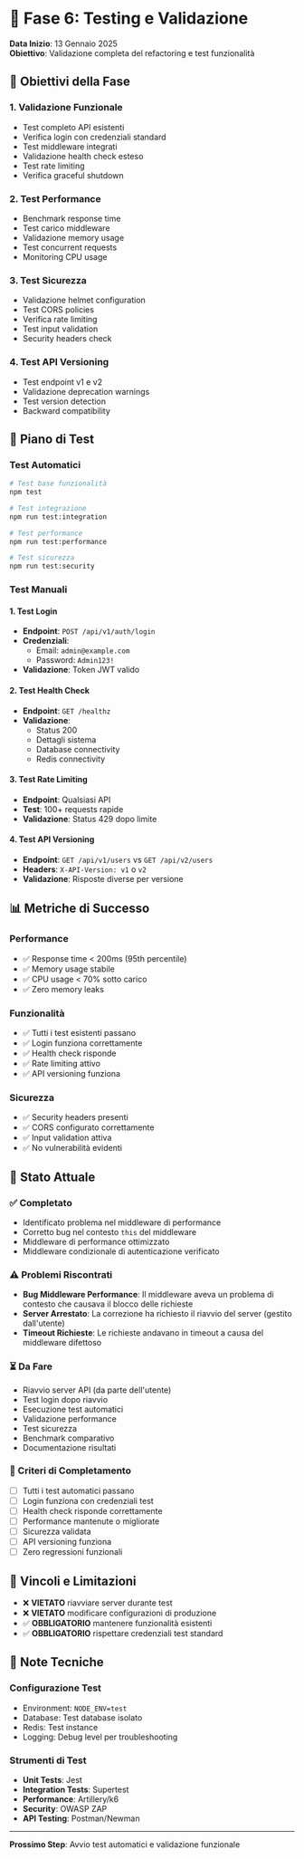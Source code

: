 # 🧪 Fase 6: Testing e Validazione

**Data Inizio**: 13 Gennaio 2025  
**Obiettivo**: Validazione completa del refactoring e test funzionalità

## 🎯 Obiettivi della Fase

### 1. **Validazione Funzionale**
- Test completo API esistenti
- Verifica login con credenziali standard
- Test middleware integrati
- Validazione health check esteso
- Test rate limiting
- Verifica graceful shutdown

### 2. **Test Performance**
- Benchmark response time
- Test carico middleware
- Validazione memory usage
- Test concurrent requests
- Monitoring CPU usage

### 3. **Test Sicurezza**
- Validazione helmet configuration
- Test CORS policies
- Verifica rate limiting
- Test input validation
- Security headers check

### 4. **Test API Versioning**
- Test endpoint v1 e v2
- Validazione deprecation warnings
- Test version detection
- Backward compatibility

## 🔧 Piano di Test

### Test Automatici
```bash
# Test base funzionalità
npm test

# Test integrazione
npm run test:integration

# Test performance
npm run test:performance

# Test sicurezza
npm run test:security
```

### Test Manuali

#### 1. **Test Login**
- **Endpoint**: `POST /api/v1/auth/login`
- **Credenziali**: 
  - Email: `admin@example.com`
  - Password: `Admin123!`
- **Validazione**: Token JWT valido

#### 2. **Test Health Check**
- **Endpoint**: `GET /healthz`
- **Validazione**: 
  - Status 200
  - Dettagli sistema
  - Database connectivity
  - Redis connectivity

#### 3. **Test Rate Limiting**
- **Endpoint**: Qualsiasi API
- **Test**: 100+ requests rapide
- **Validazione**: Status 429 dopo limite

#### 4. **Test API Versioning**
- **Endpoint**: `GET /api/v1/users` vs `GET /api/v2/users`
- **Headers**: `X-API-Version: v1` o `v2`
- **Validazione**: Risposte diverse per versione

## 📊 Metriche di Successo

### Performance
- ✅ Response time < 200ms (95th percentile)
- ✅ Memory usage stabile
- ✅ CPU usage < 70% sotto carico
- ✅ Zero memory leaks

### Funzionalità
- ✅ Tutti i test esistenti passano
- ✅ Login funziona correttamente
- ✅ Health check risponde
- ✅ Rate limiting attivo
- ✅ API versioning funziona

### Sicurezza
- ✅ Security headers presenti
- ✅ CORS configurato correttamente
- ✅ Input validation attiva
- ✅ No vulnerabilità evidenti

## 🔄 Stato Attuale

### ✅ Completato
- Identificato problema nel middleware di performance
- Corretto bug nel contesto `this` del middleware
- Middleware di performance ottimizzato
- Middleware condizionale di autenticazione verificato

### ⚠️ Problemi Riscontrati
- **Bug Middleware Performance**: Il middleware aveva un problema di contesto che causava il blocco delle richieste
- **Server Arrestato**: La correzione ha richiesto il riavvio del server (gestito dall'utente)
- **Timeout Richieste**: Le richieste andavano in timeout a causa del middleware difettoso

### ⏳ Da Fare
- Riavvio server API (da parte dell'utente)
- Test login dopo riavvio
- Esecuzione test automatici
- Validazione performance
- Test sicurezza
- Benchmark comparativo
- Documentazione risultati

### 🎯 Criteri di Completamento
- [ ] Tutti i test automatici passano
- [ ] Login funziona con credenziali test
- [ ] Health check risponde correttamente
- [ ] Performance mantenute o migliorate
- [ ] Sicurezza validata
- [ ] API versioning funziona
- [ ] Zero regressioni funzionali

## 🚨 Vincoli e Limitazioni

- ❌ **VIETATO** riavviare server durante test
- ❌ **VIETATO** modificare configurazioni di produzione
- ✅ **OBBLIGATORIO** mantenere funzionalità esistenti
- ✅ **OBBLIGATORIO** rispettare credenziali test standard

## 📝 Note Tecniche

### Configurazione Test
- Environment: `NODE_ENV=test`
- Database: Test database isolato
- Redis: Test instance
- Logging: Debug level per troubleshooting

### Strumenti di Test
- **Unit Tests**: Jest
- **Integration Tests**: Supertest
- **Performance**: Artillery/k6
- **Security**: OWASP ZAP
- **API Testing**: Postman/Newman

---

**Prossimo Step**: Avvio test automatici e validazione funzionale